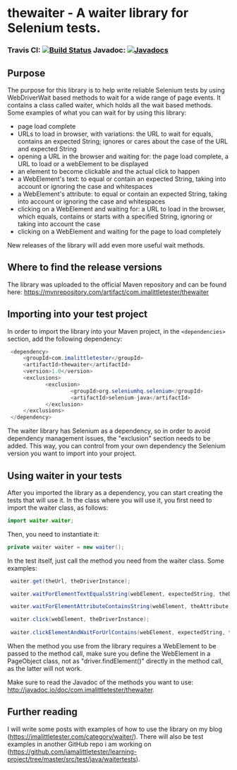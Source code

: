 # thewaiter - A waiter library for Selenium tests.

### Travis CI: [![Build Status](https://travis-ci.org/iamalittletester/thewaiter.svg?branch=master)](https://travis-ci.org/iamalittletester/thewaiter) Javadoc: [![Javadocs](http://javadoc.io/badge/com.imalittletester/thewaiter.svg)](http://javadoc.io/doc/com.imalittletester/thewaiter)


## Purpose
The purpose for this library is to help write reliable Selenium tests by using WebDriverWait based methods to wait for a wide range of page events.
It contains a class called waiter, which holds all the wait based methods. Some examples of what you can wait for by using this library:
  * page load complete
  * URLs to load in browser, with variations: the URL to wait for equals, contains an expected String; ignores or cares about the case of the URL and expected String
  * opening a URL in the browser and waiting for: the page load complete, a URL to load or a webElement to be displayed
  * an element to become clickable and the actual click to happen
  * a WebElement's text: to equal or contain an expected String, taking into account or ignoring the case and whitespaces
  * a WebElement's attribute: to equal or contain an expected String, taking into account or ignoring the case and whitespaces
  * clicking on a WebElement and waiting for: a URL to load in the browser, which equals, contains or starts with a specified String, ignoring or taking into account the case
  * clicking on a WebElement and waiting for the page to load completely
  
 New releases of the library will add even more useful wait methods.

## Where to find the release versions
The library was uploaded to the official Maven repository and can be found here: https://mvnrepository.com/artifact/com.imalittletester/thewaiter 


## Importing into your test project
In order to import the library into your Maven project, in the `<dependencies>` section, add the following dependency:
```java
 <dependency>
     <groupId>com.imalittletester</groupId>
     <artifactId>thewaiter</artifactId>
     <version>1.0</version>
     <exclusions>
            <exclusion>
                    <groupId>org.seleniumhq.selenium</groupId>
                    <artifactId>selenium-java</artifactId>
            </exclusion>
     </exclusions>
 </dependency>
  ```
  The waiter library has Selenium as a dependency, so in order to avoid dependency management issues, the "exclusion" section needs to be added. This way, you can control from your own dependency the Selenium version you want to import into your project.
  
## Using waiter in your tests
After you imported the library as a dependency, you can start creating the tests that will use it. In the class where you will use it, you first need to import the waiter class, as follows:
```java
import waiter.waiter;
```
Then, you need to instantiate it:
```java
private waiter waiter = new waiter();
```
In the test itself, just call the method you need from the waiter class. Some examples:
```java
 waiter.get(theUrl, theDriverInstance);

 waiter.waitForElementTextEqualsString(webElement, expectedString, theDriverInstance);

 waiter.waitForElementAttributeContainsString(webElement, theAttribute, expectedString, theDriverInstance, 10);

 waiter.click(webElement, theDriverInstance);
 
 waiter.clickElementAndWaitForUrlContains(webElement, expectedString, theDriverInstance);
```
When the method you use from the library requires a WebElement to be passed to the method call, make sure you define the WebElement in a PageObject class, not as "driver.findElement()" directly in the method call, as the latter will not work. 

Make sure to read the Javadoc of the methods you want to use: http://javadoc.io/doc/com.imalittletester/thewaiter.

## Further reading
I will write some posts with examples of how to use the library on my blog (https://imalittletester.com/category/waiter/).
There will also be test examples in another GitHub repo i am working on (https://github.com/iamalittletester/learning-project/tree/master/src/test/java/waitertests).

